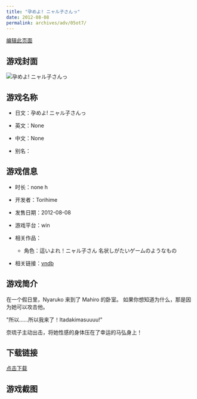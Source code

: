 ```yaml
---
title: "孕めよ! ニャル子さんっ"
date: 2012-08-08
permalink: archives/adv/05ot7/
---
```

[编辑此页面](https://github.com/ACG-3/ADV3-source/blob/main/source/_posts/%E5%AD%95%E3%82%81%E3%82%88%21%20%E3%83%8B%E3%83%A3%E3%83%AB%E5%AD%90%E3%81%95%E3%82%93%E3%81%A3.md)

## 游戏封面

![孕めよ! ニャル子さんっ](https://pan.timero.xyz/d/onedrive/img_lib_001/%E5%AD%95%E3%82%81%E3%82%88!%20%E3%83%8B%E3%83%A3%E3%83%AB%E5%AD%90%E3%81%95%E3%82%93%E3%81%A3_cover.avif)


## 游戏名称

- 日文：孕めよ! ニャル子さんっ
- 英文：None
- 中文：None

- 别名：


## 游戏信息

- 时长：none h
- 开发者：Torihime
- 发售日期：2012-08-08
- 游戏平台：win
- 相关作品：
   - 角色：這いよれ！ニャル子さん 名状しがたいゲームのようなもの

- 相关链接：[vndb](https://vndb.org/v12326)


## 游戏简介

在一个假日里，Nyaruko 来到了 Mahiro 的卧室。
如果你想知道为什么，那是因为她可以攻击他。

"所以......所以我来了！Itadakimasuuuu!"

奈琉子主动出击，将她性感的身体压在了幸运的马弘身上！




## 下载链接

[点击下载](https://pan.timero.xyz/onedrive/adv_lib_001/%E5%AD%95%E3%82%81%E3%82%88%21%20%E3%83%8B%E3%83%A3%E3%83%AB%E5%AD%90%E3%81%95%E3%82%93%E3%81%A3)


## 游戏截图



